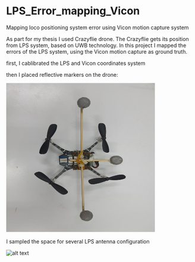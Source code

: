 # LPS_Error_mapping_Vicon
Mapping loco positioning system error using Vicon motion capture system

As part for my thesis I used Crazyflie drone.
The Crazyflie gets its position from LPS system, based on UWB technology.
In this project I mapped the errors of the LPS system, using the Vicon motion capture as ground truth.

first, I cablibrated the LPS and Vicon coordinates system

then I placed reflective markers on the drone:



 <img src="pictures/1.jpg" alt="alt text" width="400" height="400">


I sampled the space for several LPS antenna configuration

<img src="pictures/6.jpg" alt="alt text" width="300" height="400">
